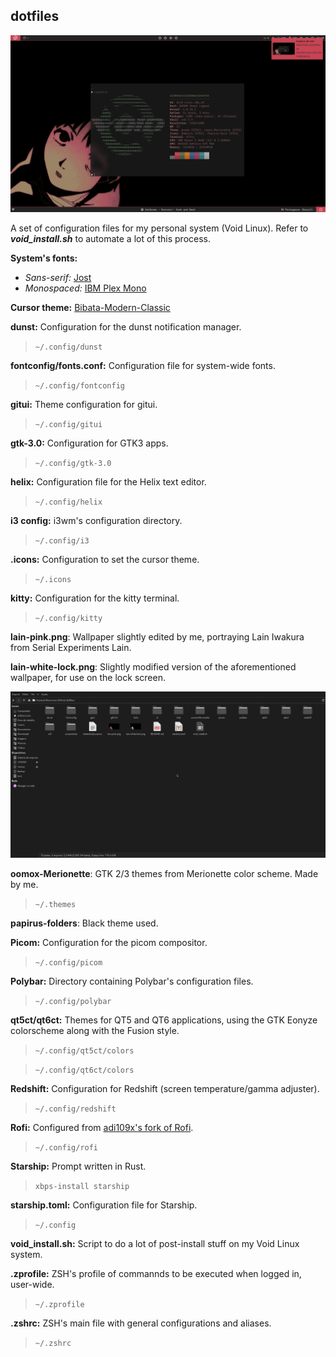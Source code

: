 ## dotfiles

![desktop + dunst + terminal](screenshots/2022-12-03_04-03-27.png)

A set of configuration files for my personal system (Void Linux). Refer to ***void_install.sh*** to automate a lot of this process.

**System's fonts:** 
- _Sans-serif:_ [Jost](https://fonts.google.com/specimen/Jost)
- _Monospaced:_ [IBM Plex Mono](https://fonts.google.com/specimen/IBM+Plex+Mono)

**Cursor theme:** [Bibata-Modern-Classic](https://www.pling.com/p/1914825)

**dunst:** Configuration for the dunst notification manager.

> `~/.config/dunst`

**fontconfig/fonts.conf:** Configuration file for system-wide fonts.

> `~/.config/fontconfig`

**gitui:** Theme configuration for gitui.

> `~/.config/gitui`

**gtk-3.0:** Configuration for GTK3 apps.

> `~/.config/gtk-3.0`

**helix:** Configuration file for the Helix text editor.

> `~/.config/helix`

**i3 config:** i3wm's configuration directory.

> `~/.config/i3`

**.icons:** Configuration to set the cursor theme.

> `~/.icons`

**kitty:** Configuration for the kitty terminal.

> `~/.config/kitty`

**lain-pink.png**: Wallpaper slightly edited by me, portraying Lain Iwakura from Serial Experiments Lain.

**lain-white-lock.png**: Slightly modified version of the aforementioned wallpaper, for use on the lock screen.

![oomox-Merionette theme + black folder theme + Papirus icons](screenshots/2022-12-03_04-04-06.png)

**oomox-Merionette**: GTK 2/3 themes from Merionette color scheme. Made by me.

> `~/.themes`

**papirus-folders**: Black theme used.

**Picom:** Configuration for the picom compositor.

> `~/.config/picom`

**Polybar:** Directory containing Polybar's configuration files.

> `~/.config/polybar`

**qt5ct/qt6ct:** Themes for QT5 and QT6 applications, using the GTK Eonyze colorscheme along with the Fusion style.

> `~/.config/qt5ct/colors`

> `~/.config/qt6ct/colors`

**Redshift:** Configuration for Redshift (screen temperature/gamma adjuster).

> `~/.config/redshift`

**Rofi:** Configured from [adi109x's fork of Rofi](https://github.com/adi1090x/rofi).

> `~/.config/rofi`

**Starship:** Prompt written in Rust.

> `xbps-install starship`

**starship.toml:** Configuration file for Starship.

> `~/.config`

**void_install.sh:** Script to do a lot of post-install stuff on my Void Linux system.

**.zprofile:** ZSH's profile of commannds to be executed when logged in, user-wide.

> `~/.zprofile`

**.zshrc:** ZSH's main file with general configurations and aliases.

> `~/.zshrc`
